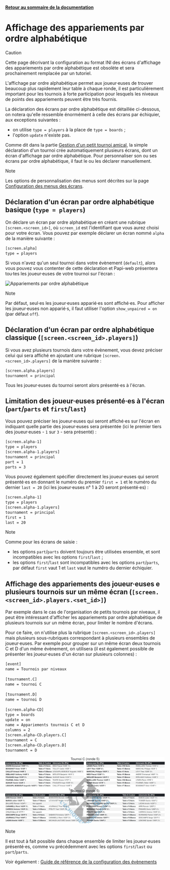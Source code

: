 **[Retour au sommaire de la documentation](../README.md)**

# Affichage des appariements par ordre alphabétique

> [!CAUTION]
> Cette page décrivant la configuration au format INI des écrans d'affichage des appariements par ordre alphabétique est obsolète et sera prochainement remplacée par un tutoriel.

L'affichage par ordre alphabétique permet aux joueur·euses de trouver beaucoup plus rapidement leur table à chaque ronde, il est particulièrement important pour les tournois à forte participation pour lesquels les niveaux de points des appariements peuvent être très fournis.

La déclaration des écrans par ordre alphabétique est détaillée ci-dessous, on notera qu'elle ressemble énormément à celle des écrans par échiquier, aux exceptions suivantes :

- on utilise `type = players` à la place de `type = boards` ;
- l'option `update` n'existe pas.

Comme dit dans la partie [Gestion d'un petit tournoi amical](11-friendly.md), la simple déclaration d'un tournoi crée automatiquement plusieurs écrans, dont un écran d'affichage par ordre alphabétique. Pour personnaliser son ou ses écrans par ordre alphabétique, il faut le ou les déclarer manuellement.

> [!NOTE]
> Les options de personnalisation des menus sont décrites sur la page [Configuration des menus des écrans](33-menus.md).

## Déclaration d'un écran par ordre alphabétique basique (`type = players`)

On déclare un écran par ordre alphabétique en créant une rubrique `[screen.<screen_id>]`, où `screen_id` est l'identifiant que vous aurez choisi pour votre écran. Vous pouvez par exemple déclarer un écran nommé `alpha` de la manière suivante :
```
[screen.alpha]
type = players
```

Si vous n'avez qu'un seul tournoi dans votre évènement (`default`), alors vous pouvez vous contenter de cette déclaration et Papi-web présentera tou·tes les joueur·euses de votre tournoi sur l'écran :

![Appariements par ordre alphabétique](images/friendly-players.jpg)

> [!NOTE]
> Par défaut, seul·es les joueur·euses apparié·es sont affiché·es.
> Pour afficher les joueur·euses non apparié·s, il faut utiliser l'option `show_unpaired = on` (par défaut `off`).


## Déclaration d'un écran par ordre alphabétique classique (`[screen.<screen_id>.players]`)

Si vous avez plusieurs tournois dans votre évènement, vous devez préciser celui qui sera affiché en ajoutant une rubrique `[screen.<screen_id>.players]` de la manière suivante :
```
[screen.alpha.players]
tournament = principal
```

Tous les joueur·euses du tournoi seront alors présenté·es à l'écran.

## Limitation des joueur·euses présenté·es à l'écran (`part`/`parts` et `first`/`last`)

Vous pouvez préciser les joueur·euses qui seront affiché·es sur l'écran en indiquant quelle partie des joueur·euses sera présentée (ici le premier tiers des joueur·euses - `1` sur `3` - sera présenté) :
```
[screen.alpha-1]
type = players
[screen.alpha-1.players]
tournament = principal
part = 1
parts = 3
```

Vous pouvez également spécifier directement les joueur·euses qui seront présenté·es en donnant le numéro du premier `first = 1` et le numéro du dernier `last = 20` (ici les joueur·euses n° 1 à 20 seront présenté·es) :

```
[screen.alpha-1]
type = players
[screen.alpha-1.players]
tournament = principal
first = 1
last = 20
```


> [!NOTE]
> Comme pour les écrans de saisie :
> - les options `part`/`parts` doivent toujours être utilisées ensemble, et sont incompatibles avec les options `first`/`last` ;
> - les options `first`/`last` sont incompatibles avec les options `part`/`parts`, par défaut `first` vaut 1 et `last` vaut le numéro du dernier échiquier.

## Affichage des appariements des joueur·euses e plusieurs tournois sur un même écran (`[screen.<screen_id>.players.<set_id>]`)

Par exemple dans le cas de l'organisation de petits tournois par niveaux, il peut être intéressant d'afficher les appariements par ordre alphabétique de plusieurs tournois sur un même écran, pour limiter le nombre d'écrans.

Pour ce faire, on n'utilise plus la rubrique `[screen.<screen_id>.players]` mais plusieurs sous-rubriques correspondant à plusieurs ensembles de joueur·euses. Par exemple pour grouper sur un même écran deux tournois C et D d'un même évènement, on utilisera (il est également possible de présenter les joueur·euses d'un écran sur plusieurs colonnes) :

```
[event]
name = Tournois par niveaux

[tournament.C]
name = tournoi C

[tournament.D]
name = tournoi D

[screen.alpha-CD]
type = boards
update = on
name = Appariements tournois C et D
columns = 2
[screen.alpha-CD.players.C]
tournament = C
[screen.alpha-CD.players.D]
tournament = D
```

![Appariements multi-tournois multi-colonnes](images/players-screen-multi.jpg)

> [!NOTE]
> Il est tout à fait possible dans chaque ensemble de limiter les joueur·euses présenté·es, comme vu précédemment avec les options `first`/`last` ou `part`/`parts`.

Voir également : [Guide de référence de la configuration des évènements](40-ref.md)

